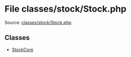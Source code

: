 File classes/stock/Stock.php
=========

Source: [classes/stock/Stock.php](https://github.com/PrestaShop/PrestaShop/blob/1.6.0.2/classes/stock/Stock.php)


Classes
-------

* [StockCore](class.StockCore.md)

